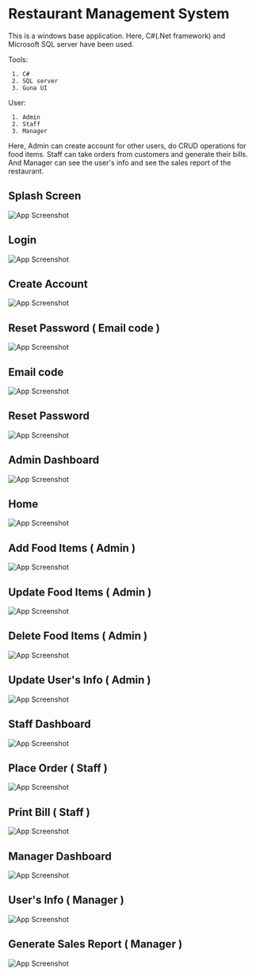 
# Restaurant Management System

This is a windows base application. Here, C#(.Net framework) and Microsoft SQL server have been used.

Tools:
      
     1. C#
     2. SQL server
     3. Guna UI

User:
     
     1. Admin
     2. Staff
     3. Manager

Here, Admin can create account for other users, do CRUD operations for food items. Staff can take orders from customers and generate their bills. And Manager can see the user's info and see the sales report of the restaurant.


## Splash Screen

![App Screenshot](https://github.com/8ad40n/Restaurant-Management-System/blob/master/Screenshots/SplashScreen.png?raw=true)

## Login

![App Screenshot](https://github.com/8ad40n/Restaurant-Management-System/blob/master/Screenshots/Login.png?raw=true)


## Create Account

![App Screenshot](https://github.com/8ad40n/Restaurant-Management-System/blob/master/Screenshots/SignUp.png?raw=true)

## Reset Password ( Email code )

![App Screenshot](https://github.com/8ad40n/Restaurant-Management-System/blob/master/Screenshots/ForgetPasswordVerify.png?raw=true)


## Email code

![App Screenshot](https://github.com/8ad40n/Restaurant-Management-System/blob/master/Screenshots/CodeSent.png?raw=true)

## Reset Password

![App Screenshot](https://github.com/8ad40n/Restaurant-Management-System/blob/master/Screenshots/ResetPassword.png?raw=true)

## Admin Dashboard
![App Screenshot](https://github.com/8ad40n/Restaurant-Management-System/blob/master/Screenshots/AdminDashboard.png?raw=true)

## Home
![App Screenshot](https://github.com/8ad40n/Restaurant-Management-System/blob/master/Screenshots/AdminHome.png?raw=true)

## Add Food Items ( Admin )
![App Screenshot](https://github.com/8ad40n/Restaurant-Management-System/blob/master/Screenshots/AddFood.png?raw=true)

## Update Food Items ( Admin )
![App Screenshot](https://github.com/8ad40n/Restaurant-Management-System/blob/master/Screenshots/UpdateFood.png?raw=true)

## Delete Food Items ( Admin )
![App Screenshot](https://github.com/8ad40n/Restaurant-Management-System/blob/master/Screenshots/DeleteFood.png?raw=true)

## Update User's Info ( Admin )
![App Screenshot](https://github.com/8ad40n/Restaurant-Management-System/blob/master/Screenshots/UpdateUsers.png?raw=true)

## Staff Dashboard
![App Screenshot](https://github.com/8ad40n/Restaurant-Management-System/blob/master/Screenshots/StaffDashboard.png?raw=true)

## Place Order ( Staff )
![App Screenshot](https://github.com/8ad40n/Restaurant-Management-System/blob/master/Screenshots/PlaceOrder.png?raw=true)

## Print Bill ( Staff )
![App Screenshot](https://github.com/8ad40n/Restaurant-Management-System/blob/master/Screenshots/pdf.png?raw=true)


## Manager Dashboard
![App Screenshot](https://github.com/8ad40n/Restaurant-Management-System/blob/master/Screenshots/ManagerDashboard.png?raw=true)

## User's Info ( Manager )
![App Screenshot](https://github.com/8ad40n/Restaurant-Management-System/blob/master/Screenshots/UserInfoManager.png?raw=true)

## Generate Sales Report ( Manager )
![App Screenshot](https://github.com/8ad40n/Restaurant-Management-System/blob/master/Screenshots/SalesReport.png?raw=true)





